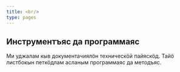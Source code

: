 ```yaml
---
title: <br/>
type: pages
---
```


## Инструментъяс да программаяс

Ми уджалам кыв документачиялӧн техническӧй пайяскӧд. Тайӧ листбокын петкӧдлам асланым программаяс да методъяс.